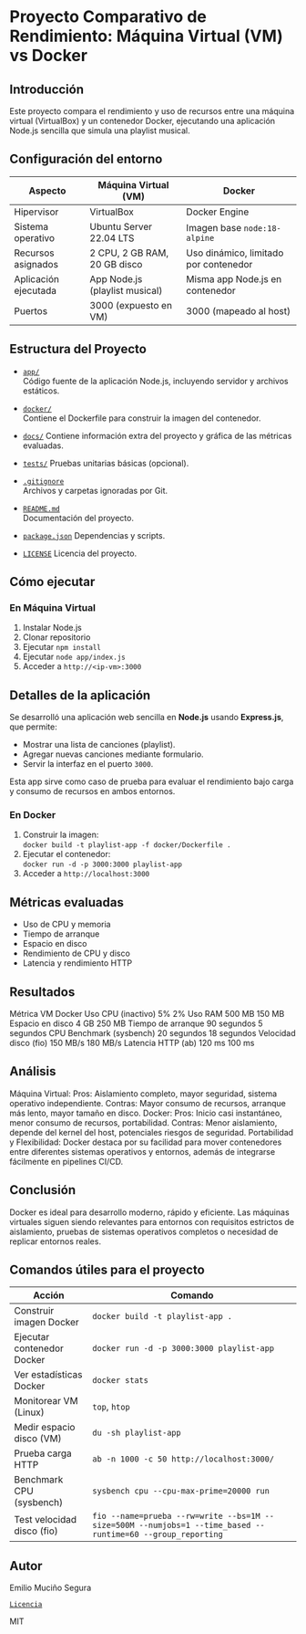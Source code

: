 # Proyecto Comparativo de Rendimiento: Máquina Virtual (VM) vs Docker

## Introducción

Este proyecto compara el rendimiento y uso de recursos entre una máquina virtual (VirtualBox) y un contenedor Docker, ejecutando una aplicación Node.js sencilla que simula una playlist musical.

## Configuración del entorno

| Aspecto                 | Máquina Virtual (VM)                 | Docker                                  |
|------------------------|------------------------------------|----------------------------------------|
| Hipervisor             | VirtualBox                         | Docker Engine                          |
| Sistema operativo      | Ubuntu Server 22.04 LTS            | Imagen base `node:18-alpine`           |
| Recursos asignados     | 2 CPU, 2 GB RAM, 20 GB disco       | Uso dinámico, limitado por contenedor  |
| Aplicación ejecutada   | App Node.js (playlist musical)     | Misma app Node.js en contenedor        |
| Puertos                | 3000 (expuesto en VM)               | 3000 (mapeado al host)                  |

## Estructura del Proyecto

- [`app/`](./app)  
  Código fuente de la aplicación Node.js, incluyendo servidor y archivos estáticos.

- [`docker/`](./docker)   
  Contiene el Dockerfile para construir la imagen del contenedor.
  
- [`docs/`](./docs)
  Contiene información extra del proyecto y gráfica de las métricas evaluadas.
  
- [`tests/`](./tests) 
  Pruebas unitarias básicas (opcional).

- [`.gitignore`](./.gitignore)    
  Archivos y carpetas ignoradas por Git.

- [`README.md`](./README.md)  
  Documentación del proyecto.

- [`package.json`](./package.json)
  Dependencias y scripts.

- [`LICENSE`](./LICENSE) 
  Licencia del proyecto.

## Cómo ejecutar

### En Máquina Virtual

1. Instalar Node.js  
2. Clonar repositorio  
3. Ejecutar `npm install`  
4. Ejecutar `node app/index.js`  
5. Acceder a `http://<ip-vm>:3000`

## Detalles de la aplicación

Se desarrolló una aplicación web sencilla en **Node.js** usando **Express.js**, que permite:

- Mostrar una lista de canciones (playlist).  
- Agregar nuevas canciones mediante formulario.  
- Servir la interfaz en el puerto `3000`.

Esta app sirve como caso de prueba para evaluar el rendimiento bajo carga y consumo de recursos en ambos entornos.

### En Docker

1. Construir la imagen:  
   `docker build -t playlist-app -f docker/Dockerfile .`  
2. Ejecutar el contenedor:  
   `docker run -d -p 3000:3000 playlist-app`  
3. Acceder a `http://localhost:3000`

## Métricas evaluadas

- Uso de CPU y memoria  
- Tiempo de arranque  
- Espacio en disco  
- Rendimiento de CPU y disco  
- Latencia y rendimiento HTTP

## Resultados 

Métrica	                  VM	                Docker
Uso CPU (inactivo)	      5%	                  2%
Uso RAM	                  500 MB	             150 MB
Espacio en disco	        4 GB	               250 MB
Tiempo de arranque	      90 segundos	         5 segundos
CPU Benchmark (sysbench)	20 segundos	         18 segundos
Velocidad disco (fio)	    150 MB/s	           180 MB/s
Latencia HTTP (ab)	      120 ms	             100 ms



## Análisis

Máquina Virtual:
Pros: Aislamiento completo, mayor seguridad, sistema operativo independiente.
Contras: Mayor consumo de recursos, arranque más lento, mayor tamaño en disco.
Docker:
Pros: Inicio casi instantáneo, menor consumo de recursos, portabilidad.
Contras: Menor aislamiento, depende del kernel del host, potenciales riesgos de seguridad.
Portabilidad y Flexibilidad: Docker destaca por su facilidad para mover contenedores entre diferentes sistemas operativos y entornos, además de integrarse fácilmente en pipelines CI/CD.

## Conclusión

Docker es ideal para desarrollo moderno, rápido y eficiente.
Las máquinas virtuales siguen siendo relevantes para entornos con requisitos estrictos de aislamiento, pruebas de sistemas operativos completos o necesidad de replicar entornos reales.

## Comandos útiles para el proyecto


| Acción                     | Comando                                                                                                    |
| -------------------------- | ---------------------------------------------------------------------------------------------------------- |
| Construir imagen Docker    | `docker build -t playlist-app .`                                                                           |
| Ejecutar contenedor Docker | `docker run -d -p 3000:3000 playlist-app`                                                                  |
| Ver estadísticas Docker    | `docker stats`                                                                                             |
| Monitorear VM (Linux)      | `top`, `htop`                                                                                              |
| Medir espacio disco (VM)   | `du -sh playlist-app`                                                                                      |
| Prueba carga HTTP          | `ab -n 1000 -c 50 http://localhost:3000/`                                                                  |
| Benchmark CPU (sysbench)   | `sysbench cpu --cpu-max-prime=20000 run`                                                                   |
| Test velocidad disco (fio) | `fio --name=prueba --rw=write --bs=1M --size=500M --numjobs=1 --time_based --runtime=60 --group_reporting` |


## Autor

Emilio Muciño Segura

 [`Licencia`](./License)

MIT
